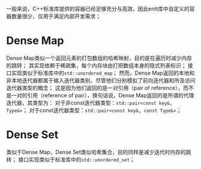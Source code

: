 一般来说，C++标准库提供的容器已经足够充分与高效，因此entt库中自定义的容器数量很少，仅用于满足内部开发需求；

# Dense Map

Dense Map类似一个返回元素的打包数组的哈希映射，目的是在遍历时减少内存的跳转；
其实现依赖于稀疏集，每个内存块由打把数组本身的隐式列表标识；
接口实现类似于标准库中的`std::unordered_map`；
然而，Dense Map返回的本地和非本地迭代器都属于输入迭代器类别，尽管他们分别模拟了前向迭代器和所及访问迭代器类型的概念；
这是因为他们返回的是一对引用（pair of reference），而不是一对的引用（reference of pair），换句话说，Dense Map返回的是所谓的代理迭代器，其类型为：
对于非const迭代器类型：`std::pair<const key&, Type&>`；
对于const迭代器类型：`std::pair<const key&, const Type&>`；

# Dense Set

类似于Dense Map，Dense Set类似哈希集合，目的同样是减少迭代时内存的跳转；
接口实现类似于标准库中的`std::unordered_set`；
